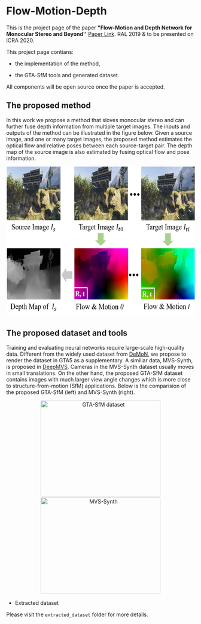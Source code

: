 # Flow-Motion-Depth

This is the project page of the paper **"Flow-Motion and Depth Network for Monocular Stereo and Beyond''** [Paper Link](https://arxiv.org/abs/1909.05452). RAL 2019 & to be presented on ICRA 2020.

This project page contians:

* the implementation of the method,

* the GTA-SfM tools and generated dataset.

All components will be open source once the paper is accepted.

## The proposed method

In this work we propose a method that sloves monocular stereo and can further fuse depth information from multiple target images. The inputs and outputs of the method can be illustrated in the figure below. Given a source image, and one or many target images, the proposed method estimates the optical flow and relative poses between each source-target pair. The depth map of the source image is also estimated by fusing optical flow and pose information.

<p align="center">
<img src="fig/input_output.png" alt="input_output" width = "640" height = "400">
</p>

## The proposed dataset and tools

Training and evaluating neural networks require large-scale high-quality data. Different from the widely used dataset from [DeMoN](https://github.com/lmb-freiburg/demon), we propose to render the dataset in GTA5 as a supplementary. A similiar data, MVS-Synth, is proposed in [DeepMVS](https://phuang17.github.io/DeepMVS/index.html). Cameras in the MVS-Synth dataset usually moves in small translations. On the other hand, the proposed GTA-SfM dataset contains images with much larger view angle changes which is more close to structure-from-motion (SfM) applications. Below is the comparision of the proposed GTA-SfM (left) and MVS-Synth (right).

<p float="left" align="center">
  <img src="fig/gta.gif" title="GTA-SfM dataset" width = "320" height="256"/>
  <img src="fig/mvs.gif" title="MVS-Synth" width = "320" height="256" />
</p>

* Extracted dataset

Please visit the ```extracted_dataset``` folder for more details.
